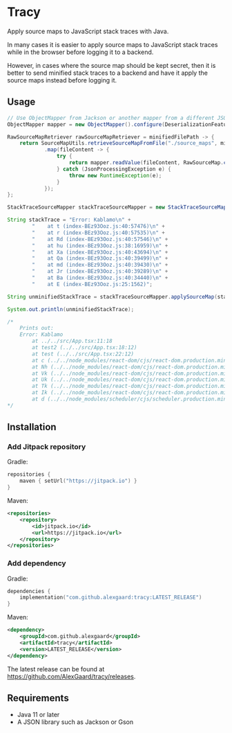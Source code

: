 # Tracy

Apply source maps to JavaScript stack traces with Java.

In many cases it is easier to apply source maps to JavaScript stack traces while in the browser before logging it to a backend.

However, in cases where the source map should be kept secret, then it is better to send minified stack traces to a backend and have 
it apply the source maps instead before logging it.

## Usage

```java
// Use ObjectMapper from Jackson or another mapper from a different JSON library
ObjectMapper mapper = new ObjectMapper().configure(DeserializationFeature.FAIL_ON_UNKNOWN_PROPERTIES, false);

RawSourceMapRetriever rawSourceMapRetriever = minifiedFilePath -> {
    return SourceMapUtils.retrieveSourceMapFromFile("./source_maps", minifiedFilePath)
            .map(fileContent -> {
                try {
                    return mapper.readValue(fileContent, RawSourceMap.class);
                } catch (JsonProcessingException e) {
                    throw new RuntimeException(e);
                }
            });
};

StackTraceSourceMapper stackTraceSourceMapper = new StackTraceSourceMapper(rawSourceMapRetriever);

String stackTrace = "Error: Kablamo\n" +
        "    at t (index-BEz93Ooz.js:40:57476)\n" +
        "    at r (index-BEz93Ooz.js:40:57535)\n" +
        "    at Rd (index-BEz93Ooz.js:40:57546)\n" +
        "    at hu (index-BEz93Ooz.js:38:16959)\n" +
        "    at Xa (index-BEz93Ooz.js:40:43694)\n" +
        "    at Qa (index-BEz93Ooz.js:40:39499)\n" +
        "    at md (index-BEz93Ooz.js:40:39430)\n" +
        "    at Jr (index-BEz93Ooz.js:40:39289)\n" +
        "    at Ba (index-BEz93Ooz.js:40:34440)\n" +
        "    at E (index-BEz93Ooz.js:25:1562)";

String unminifiedStackTrace = stackTraceSourceMapper.applySourceMap(stackTrace);

System.out.println(unminifiedStackTrace);

/*
    Prints out:
    Error: Kablamo
        at ../../src/App.tsx:11:18
        at test2 (../../src/App.tsx:18:12)
        at test (../../src/App.tsx:22:12)
        at c (../../node_modules/react-dom/cjs/react-dom.production.min.js:160:136)
        at Nh (../../node_modules/react-dom/cjs/react-dom.production.min.js:289:336)
        at Vk (../../node_modules/react-dom/cjs/react-dom.production.min.js:279:388)
        at Uk (../../node_modules/react-dom/cjs/react-dom.production.min.js:279:319)
        at Tk (../../node_modules/react-dom/cjs/react-dom.production.min.js:279:179)
        at Ik (../../node_modules/react-dom/cjs/react-dom.production.min.js:267:208)
        at d (../../node_modules/scheduler/cjs/scheduler.production.min.js:13:202)
*/
```

## Installation

### Add Jitpack repository

Gradle:
```kotlin
repositories {
	maven { setUrl("https://jitpack.io") }
}
```

Maven:
```xml
<repositories>
    <repository>
        <id>jitpack.io</id>
        <url>https://jitpack.io</url>
    </repository>
</repositories>
```

### Add dependency
Gradle:
```kotlin
dependencies {
	implementation("com.github.alexgaard:tracy:LATEST_RELEASE")
}
```

Maven:
```xml
<dependency>
    <groupId>com.github.alexgaard</groupId>
    <artifactId>tracy</artifactId>
    <version>LATEST_RELEASE</version>
</dependency>
```

The latest release can be found at https://github.com/AlexGaard/tracy/releases.


## Requirements

* Java 11 or later
* A JSON library such as Jackson or Gson